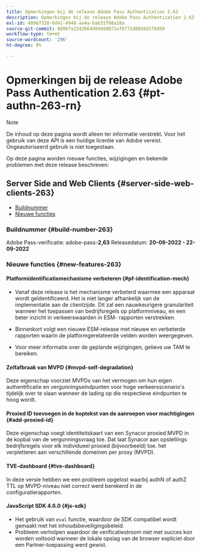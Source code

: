 ```yaml
---
title: Opmerkingen bij de release Adobe Pass Authentication 2.63
description: Opmerkingen bij de release Adobe Pass Authentication 2.63
exl-id: 40987328-6d41-4948-aa4a-bab31f98a18a
source-git-commit: 8896fa2242664d09ddd871af8f72d8858d1f0d50
workflow-type: tm+mt
source-wordcount: '296'
ht-degree: 0%

---
```


# Opmerkingen bij de release Adobe Pass Authentication 2.63 {#pt-authn-263-rn}

>[!NOTE]
>
>De inhoud op deze pagina wordt alleen ter informatie verstrekt. Voor het gebruik van deze API is een huidige licentie van Adobe vereist. Ongeautoriseerd gebruik is niet toegestaan.

Op deze pagina worden nieuwe functies, wijzigingen en bekende problemen met deze release beschreven:

## Server Side and Web Clients {#server-side-web-clients-263}

* [Buildnummer](#build-number)
* [Nieuwe functies](#new-features)

### Buildnummer {#build-number-263}

Adobe Pass-verificatie: adobe-pass-**2,63**
Releasedatum: **20-09-2022 - 22-09-2022**

### Nieuwe functies {#new-features-263}

#### Platformidentificatiemechanisme verbeteren {#pf-identification-mech}

* Vanaf deze release is het mechanisme verbeterd waarmee een apparaat wordt geïdentificeerd. Het is niet langer afhankelijk van de implementatie aan de clientzijde. Dit zal een nauwkeurigere granulariteit wanneer het toepassen van bedrijfsregels op platformniveau, en een beter inzicht in verkeerswaarden in ESM- rapporten verstrekken.

* Binnenkort volgt een nieuwe ESM-release met nieuwe en verbeterde rapporten waarin de platformgerelateerde velden worden weergegeven.

* Voor meer informatie over de geplande wijzigingen, gelieve uw TAM te bereiken.

#### Zelfafbraak van MVPD {#mvpd-self-degradation}

Deze eigenschap voorziet MVPDs van het vermogen om hun eigen authentificatie en vergunningseindpunten voor hoge verkeersscenario&#39;s tijdelijk over te slaan wanneer de lading op die respectieve eindpunten te hoog wordt.


#### Proxied ID toevoegen in de koptekst van de aanroepen voor machtigingen {#add-proxied-id}

Deze eigenschap voegt identiteitskaart van een Synacor proxied MVPD in de kopbal van de vergunningsvraag toe. Dat laat Synacor aan opstellings bedrijfsregels voor elk individueel proxied (bijvoorbeeld) toe. het verpletteren aan verschillende domeinen per proxy (MVPD).


#### TVE-dashboard {#tve-dashboard}

In deze versie hebben we een probleem opgelost waarbij authN of authZ TTL op MVPD-niveau niet correct werd berekend in de configuratierapporten.


#### JavaScript SDK 4.6.0 {#js-sdk}

* Het gebruik van `eval` functie, waardoor de SDK compatibel wordt gemaakt met het inhoudsbeveiligingsbeleid.
* Probleem verholpen waardoor de verificatiestroom niet met succes kon worden voltooid wanneer de lokale opslag van de browser expliciet door een Partner-toepassing werd gewist.

